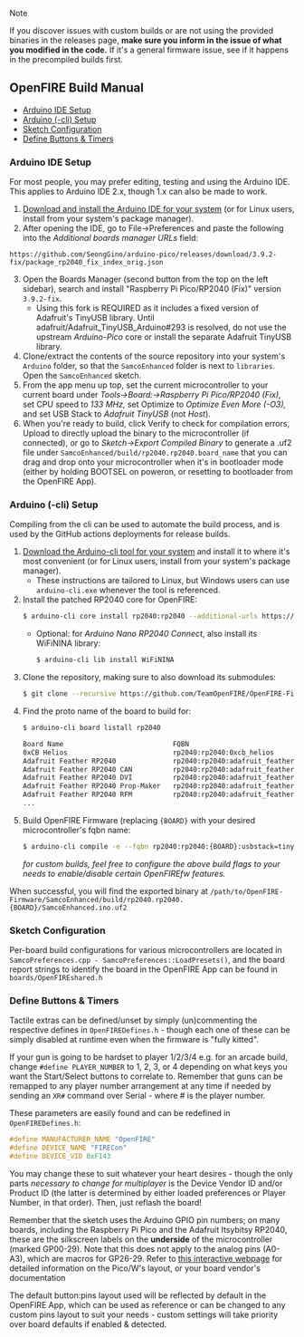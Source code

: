 > [!NOTE]
> If you discover issues with custom builds or are not using the provided binaries in the releases page, **make sure you inform in the issue of what you modified in the code.** If it's a general firmware issue, see if it happens in the precompiled builds first.

## OpenFIRE Build Manual
 - [Arduino IDE Setup](#arduino--ide-setup)
 - [Arduino (-cli) Setup](#arduino--cli-setup)
 - [Sketch Configuration](#sketch-configuration)
 - [Define Buttons & Timers](#define-buttons--timers)

### Arduino IDE Setup
For most people, you may prefer editing, testing and using the Arduino IDE. This applies to Arduino IDE 2.x, though 1.x can also be made to work.
 1. [Download and install the Arduino IDE for your system]() (or for Linux users, install from your system's package manager).
 2. After opening the IDE, go to File->Preferences and paste the following into the *Additional boards manager URLs* field:
 ```
 https://github.com/SeongGino/arduino-pico/releases/download/3.9.2-fix/package_rp2040_fix_index_orig.json
 ```
 3. Open the Boards Manager (second button from the top on the left sidebar), search and install "Raspberry Pi Pico/RP2040 (Fix)" version `3.9.2-fix`.
    - Using this fork is REQUIRED as it includes a fixed version of Adafruit's TinyUSB library. Until adafruit/Adafruit_TinyUSB_Arduino#293 is resolved, do not use the upstream *Arduino-Pico* core or install the separate Adafruit TinyUSB library.
 4. Clone/extract the contents of the source repository into your system's `Arduino` folder, so that the `SamcoEnhanced` folder is next to `libraries`. Open the `SamcoEnhanced` sketch.
 5. From the app menu up top, set the current microcontroller to your current board under *Tools->Board:->Raspberry Pi Pico/RP2040 (Fix),* set CPU speed to *133 MHz,* set Optimize to *Optimize Even More (-O3),* and set USB Stack to *Adafruit TinyUSB* (not *Host*).
 6. When you're ready to build, click Verify to check for compilation errors, Upload to directly upload the binary to the microcontroller (if connected), or go to *Sketch->Export Compiled Binary* to generate a .uf2 file under `SamcoEnhanced/build/rp2040.rp2040.board_name` that you can drag and drop onto your microcontroller when it's in bootloader mode (either by holding BOOTSEL on poweron, or resetting to bootloader from the OpenFIRE App).

### Arduino (-cli) Setup
Compiling from the cli can be used to automate the build process, and is used by the GitHub actions deployments for release builds.
 1. [Download the Arduino-cli tool for your system](https://github.com/arduino/arduino-cli/releases/latest) and install it to where it's most convenient (or for Linux users, install from your system's package manager).
    - These instructions are tailored to Linux, but Windows users can use `arduino-cli.exe` whenever the tool is referenced.
 3. Install the patched RP2040 core for OpenFIRE:
    ```bash
    $ arduino-cli core install rp2040:rp2040 --additional-urls https://github.com/SeongGino/arduino-pico/releases/download/3.9.2-fix/package_rp2040_fix_index_orig.json
    ```
    - Optional: for *Arduino Nano RP2040 Connect*, also install its WiFiNINA library:
      ```bash
      $ arduino-cli lib install WiFiNINA
      ```
 4. Clone the repository, making sure to also download its submodules:
    ```bash
    $ git clone --recursive https://github.com/TeamOpenFIRE/OpenFIRE-Firmware
    ```
 5. Find the proto name of the board to build for:
    ```bash
    $ arduino-cli board listall rp2040
    
    Board Name                           FQBN
    0xCB Helios                          rp2040:rp2040:0xcb_helios
    Adafruit Feather RP2040              rp2040:rp2040:adafruit_feather
    Adafruit Feather RP2040 CAN          rp2040:rp2040:adafruit_feather_can
    Adafruit Feather RP2040 DVI          rp2040:rp2040:adafruit_feather_dvi
    Adafruit Feather RP2040 Prop-Maker   rp2040:rp2040:adafruit_feather_prop_maker
    Adafruit Feather RP2040 RFM          rp2040:rp2040:adafruit_feather_rfm
    ...
    ```
 6. Build OpenFIRE Firmware (replacing `{BOARD}` with your desired microcontroller's fqbn name:
    ```bash
    $ arduino-cli compile -e --fqbn rp2040:rp2040:{BOARD}:usbstack=tinyusb,opt=Optimize3 /path/to/OpenFIRE-Firmware/SamcoEnhanced --libraries /path/to/repo/libraries
    ```
    *for custom builds, feel free to configure the above build flags to your needs to enable/disable certain OpenFIREfw features.*
    
When successful, you will find the exported binary at `/path/to/OpenFIRE-Firmware/SamcoEnhanced/build/rp2040.rp2040.{BOARD}/SamcoEnhanced.ino.uf2`

### Sketch Configuration
Per-board build configurations for various microcontrollers are located in `SamcoPreferences.cpp - SamcoPreferences::LoadPresets()`, and the board report strings to identify the board in the OpenFIRE App can be found in `boards/OpenFIREshared.h`

### Define Buttons & Timers
Tactile extras can be defined/unset by simply (un)commenting the respective defines in `OpenFIREDefines.h` - though each one of these can be simply disabled at runtime even when the firmware is "fully kitted".

If your gun is going to be hardset to player 1/2/3/4 e.g. for an arcade build, change `#define PLAYER_NUMBER` to 1, 2, 3, or 4 depending on what keys you want the Start/Select buttons to correlate to. Remember that guns can be remapped to any player number arrangement at any time if needed by sending an `XR#` command over Serial - where # is the player number.

These parameters are easily found and can be redefined in `OpenFIREDefines.h`:

```c++
#define MANUFACTURER_NAME "OpenFIRE"
#define DEVICE_NAME "FIRECon"
#define DEVICE_VID 0xF143
```

You may change these to suit whatever your heart desires - though the only parts *necessary to change for multiplayer* is the Device Vendor ID and/or Product ID (the latter is determined by either loaded preferences or Player Number, in that order). Then, just reflash the board!

Remember that the sketch uses the Arduino GPIO pin numbers; on many boards, including the Raspberry Pi Pico and the Adafruit Itsybitsy RP2040, these are the silkscreen labels on the **underside** of the microcontroller (marked GP00-29). Note that this does not apply to the analog pins (A0-A3), which are macros for GP26-29.
Refer to [this interactive webpage](https://pico.pinout.xyz/) for detailed information on the Pico/W's layout, or your board vendor's documentation

The default button:pins layout used will be reflected by default in the OpenFIRE App, which can be used as reference or can be changed to any custom pins layout to suit your needs - custom settings will take priority over board defaults if enabled & detected.
